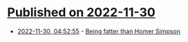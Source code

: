 # [Published on 2022-11-30](index.md)

* [2022-11-30, 04:52:55](https://news.ycombinator.com/item?id=33797143) - [Being fatter than Homer Simpson](https://nicky.bearblog.dev/fatter-than-homer/)
